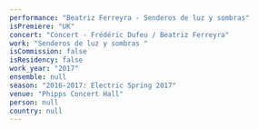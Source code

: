 ```yaml
---
performance: "Beatriz Ferreyra - Senderos de luz y sombras"
isPremiere: "UK"
concert: "Concert - Frédéric Dufeu / Beatriz Ferreyra"
work: "Senderos de luz y sombras "
isCommission: false
isResidency: false
work_year: "2017"
ensemble: null
season: "2016-2017: Electric Spring 2017"
venue: "Phipps Concert Hall"
person: null
country: null
---
```


